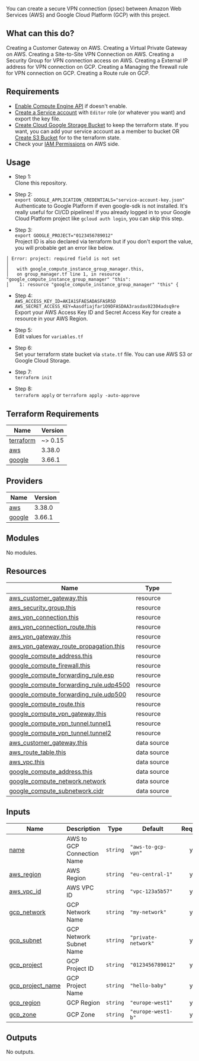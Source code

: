 You can create a secure VPN connection (ipsec) between Amazon Web Services (AWS) and Google Cloud Platform (GCP) with this project.

## What can this do?

Creating a Customer Gateway on AWS.
Creating a Virtual Private Gateway on AWS.
Creating a Site-to-Site VPN Connection on AWS.
Creating a Security Group for VPN connection access on AWS.
Creating a External IP address for VPN connection on GCP.
Creating a Managing the firewall rule for VPN connection on GCP.
Creating a Route rule on GCP.


## Requirements

- [Enable Compute Engine API](https://console.cloud.google.com/marketplace/product/google/compute.googleapis.com) if doesn't enable.
- [Create a Service account](https://console.cloud.google.com/iam-admin/serviceaccounts) with `Editor` role (or whatever you want) and export the key file.
- [Create Cloud Google Storage Bucket](https://console.cloud.google.com/storage/create-bucket) to keep the terraform state. If you want, you can add your service account as a member to bucket OR [Create S3 Bucket](https://s3.console.aws.amazon.com/s3/bucket/create?region=eu-central-1) for to the terraform state.
- Check your [IAM Permissions](https://console.aws.amazon.com/iam/home) on AWS side.

## Usage

- Step 1:\
Clone this repository.

- Step 2:\
`export GOOGLE_APPLICATION_CREDENTIALS="service-account-key.json"`\
Authenticate to Google Platform if even google-sdk is not installed. It's really useful for CI/CD pipelines! If you already logged in to your Google Cloud Platform project like `gcloud auth login`, you can skip this step.

- Step 3:\
`export GOOGLE_PROJECT="0123456789012"`\
Project ID is also declared via terraform but if you don't export the value, you will probable get an error like below.

```
│ Error: project: required field is not set
│
│   with google_compute_instance_group_manager.this,
│   on group_manager.tf line 1, in resource "google_compute_instance_group_manager" "this":
│    1: resource "google_compute_instance_group_manager" "this" {
```

- Step 4:\
`AWS_ACCESS_KEY_ID=AKIA1SFAESADASFASR5D`\
`AWS_SECRET_ACCESS_KEY=Aasdfiajfar1O9DFASDAA3rasdas02304adsq9re`\
Export your AWS Access Key ID and Secret Access Key for create a resource in your AWS Region.

- Step 5:\
Edit values for `variables.tf` 

- Step 6:\
Set your terraform state bucket via `state.tf` file. You can use AWS S3 or Google Cloud Storage.

- Step 7:\
`terraform init`

- Step 8:\
`terraform apply` or `terraform apply -auto-approve`

## Terraform Requirements

| Name | Version |
|------|---------|
| <a name="requirement_terraform"></a> [terraform](#requirement\_terraform) | ~> 0.15 |
| <a name="requirement_aws"></a> [aws](#requirement\_aws) | 3.38.0 |
| <a name="requirement_google"></a> [google](#requirement\_google) | 3.66.1 |

## Providers

| Name | Version |
|------|---------|
| <a name="provider_aws"></a> [aws](#provider\_aws) | 3.38.0 |
| <a name="provider_google"></a> [google](#provider\_google) | 3.66.1 |

## Modules

No modules.

## Resources

| Name | Type |
|------|------|
| [aws_customer_gateway.this](https://registry.terraform.io/providers/hashicorp/aws/3.38.0/docs/resources/customer_gateway) | resource |
| [aws_security_group.this](https://registry.terraform.io/providers/hashicorp/aws/3.38.0/docs/resources/security_group) | resource |
| [aws_vpn_connection.this](https://registry.terraform.io/providers/hashicorp/aws/3.38.0/docs/resources/vpn_connection) | resource |
| [aws_vpn_connection_route.this](https://registry.terraform.io/providers/hashicorp/aws/3.38.0/docs/resources/vpn_connection_route) | resource |
| [aws_vpn_gateway.this](https://registry.terraform.io/providers/hashicorp/aws/3.38.0/docs/resources/vpn_gateway) | resource |
| [aws_vpn_gateway_route_propagation.this](https://registry.terraform.io/providers/hashicorp/aws/3.38.0/docs/resources/vpn_gateway_route_propagation) | resource |
| [google_compute_address.this](https://registry.terraform.io/providers/hashicorp/google/3.66.1/docs/resources/compute_address) | resource |
| [google_compute_firewall.this](https://registry.terraform.io/providers/hashicorp/google/3.66.1/docs/resources/compute_firewall) | resource |
| [google_compute_forwarding_rule.esp](https://registry.terraform.io/providers/hashicorp/google/3.66.1/docs/resources/compute_forwarding_rule) | resource |
| [google_compute_forwarding_rule.udp4500](https://registry.terraform.io/providers/hashicorp/google/3.66.1/docs/resources/compute_forwarding_rule) | resource |
| [google_compute_forwarding_rule.udp500](https://registry.terraform.io/providers/hashicorp/google/3.66.1/docs/resources/compute_forwarding_rule) | resource |
| [google_compute_route.this](https://registry.terraform.io/providers/hashicorp/google/3.66.1/docs/resources/compute_route) | resource |
| [google_compute_vpn_gateway.this](https://registry.terraform.io/providers/hashicorp/google/3.66.1/docs/resources/compute_vpn_gateway) | resource |
| [google_compute_vpn_tunnel.tunnel1](https://registry.terraform.io/providers/hashicorp/google/3.66.1/docs/resources/compute_vpn_tunnel) | resource |
| [google_compute_vpn_tunnel.tunnel2](https://registry.terraform.io/providers/hashicorp/google/3.66.1/docs/resources/compute_vpn_tunnel) | resource |
| [aws_customer_gateway.this](https://registry.terraform.io/providers/hashicorp/aws/3.38.0/docs/data-sources/customer_gateway) | data source |
| [aws_route_table.this](https://registry.terraform.io/providers/hashicorp/aws/3.38.0/docs/data-sources/route_table) | data source |
| [aws_vpc.this](https://registry.terraform.io/providers/hashicorp/aws/3.38.0/docs/data-sources/vpc) | data source |
| [google_compute_address.this](https://registry.terraform.io/providers/hashicorp/google/3.66.1/docs/data-sources/compute_address) | data source |
| [google_compute_network.network](https://registry.terraform.io/providers/hashicorp/google/3.66.1/docs/data-sources/compute_network) | data source |
| [google_compute_subnetwork.cidr](https://registry.terraform.io/providers/hashicorp/google/3.66.1/docs/data-sources/compute_subnetwork) | data source |

## Inputs

| Name | Description | Type | Default | Required |
|------|-------------|------|---------|:--------:|
| <a name="input_name"></a> [name](#input\_name) | AWS to GCP Connection Name | `string` | `"aws-to-gcp-vpn"` | yes |
| <a name="input_aws_region"></a> [aws\_region](#input\_aws\_region) | AWS Region | `string` | `"eu-central-1"` | yes |
| <a name="input_aws_vpc_id"></a> [aws\_vpc\_id](#input\_aws\_vpc\_id) | AWS VPC ID | `string` | `"vpc-123a5b57"` | yes |
| <a name="input_gcp_network"></a> [gcp\_network](#input\_gcp\_network) | GCP Network Name | `string` | `"my-network"` | yes |
| <a name="input_gcp_subnet"></a> [gcp\_subnet](#input\_gcp\_subnet) | GCP Network Subnet Name | `string` | `"private-network"` | yes |
| <a name="input_gcp_project"></a> [gcp\_project](#input\_gcp\_project) | GCP Project ID | `string` | `"0123456789012"` | yes |
| <a name="input_gcp_project_name"></a> [gcp\_project\_name](#input\_gcp\_project\_name) | GCP Project Name | `string` | `"hello-baby"` | yes |
| <a name="input_gcp_region"></a> [gcp\_region](#input\_gcp\_region) | GCP Region | `string` | `"europe-west1"` | yes |
| <a name="input_gcp_zone"></a> [gcp\_zone](#input\_gcp\_zone) | GCP Zone | `string` | `"europe-west1-b"` | yes |

## Outputs

No outputs.
